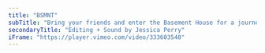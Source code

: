 ```yaml
---
title: "BSMNT"
subTitle: "Bring your friends and enter the Basement House for a journey through the (literal) underground music scene in Wilmington, North Carolina."
secondaryTitle: "Editing + Sound by Jessica Perry"
iFrame: "https://player.vimeo.com/video/333603540"
---
```


